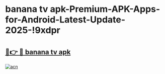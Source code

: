 # banana tv apk-Premium-APK-Apps-for-Android-Latest-Update-2025-!9xdpr

# <h2><a href="https://googleone.com">🔗👉 🔴 banana tv apk</a></h2>

[![acn](https://github.com/user-attachments/assets/0f9c940e-d8b0-45ae-aac7-cd30a18b3e1c)](https://googleone.com)

